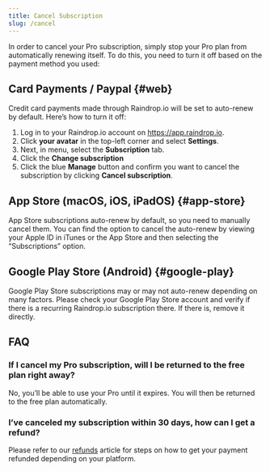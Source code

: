 ```yaml
---
title: Cancel Subscription
slug: /cancel
---
```


In order to cancel your Pro subscription, simply stop your Pro plan from automatically renewing itself.
To do this, you need to turn it off based on the payment method you used:

## Card Payments / Paypal {#web}
Credit card payments made through Raindrop.io will be set to auto-renew by default. Here’s how to turn it off:

1. Log in to your Raindrop.io account on https://app.raindrop.io.
2. Click **your avatar** in the top-left corner and select **Settings**.
3. Next, in menu, select the **Subscription** tab.
4. Click the **Change subscription**
4. Click the blue **Manage** button and confirm you want to cancel the subscription by clicking **Cancel subscription**.

## App Store (macOS, iOS, iPadOS) {#app-store}
App Store subscriptions auto-renew by default, so you need to manually cancel them. You can find the option to cancel the auto-renew by viewing your Apple ID in iTunes or the App Store and then selecting the “Subscriptions” option.

## Google Play Store (Android) {#google-play}
Google Play Store subscriptions may or may not auto-renew depending on many factors. Please check your Google Play Store account and verify if there is a recurring Raindrop.io subscription there. If there is, remove it directly.

## FAQ
### If I cancel my Pro subscription, will I be returned to the free plan right away?
No, you’ll be able to use your Pro until it expires. You will then be returned to the free plan automatically.

### I’ve canceled my subscription within 30 days, how can I get a refund?
Please refer to our [refunds](./refund.md) article for steps on how to get your payment refunded depending on your platform.